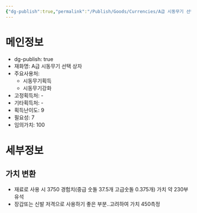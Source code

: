 ```yaml
---
{"dg-publish":true,"permalink":"/Publish/Goods/Currencies/A급 시동무기 선택 상자/"}
---
```



<span><span><h1 data-heading="메인정보" dir="auto">메인정보</h1></span></span><p><ul class="dataview dataview-ul dataview-result-object-ul"><li class="dataview dataview-li dataview-result-object-li">dg-publish: <span>true</span></li><li class="dataview dataview-li dataview-result-object-li">재화명: <span>A급 시동무기 선택 상자</span></li><li class="dataview dataview-li dataview-result-object-li">주요사용처: <ul class="dataview dataview-ul dataview-result-list-ul"><li class="dataview-result-list-li"><span>시동무기획득</span></li><li class="dataview-result-list-li"><span>시동무기강화</span></li></ul></li><li class="dataview dataview-li dataview-result-object-li">고정획득처: <span>-</span></li><li class="dataview dataview-li dataview-result-object-li">기타획득처: <span>-</span></li><li class="dataview dataview-li dataview-result-object-li">획득난이도: <span>9</span></li><li class="dataview dataview-li dataview-result-object-li">필요성: <span>7</span></li><li class="dataview dataview-li dataview-result-object-li">임의가치: <span>100</span></li></ul></p><span><span><h1 data-heading="세부정보" dir="auto">세부정보</h1></span></span>


## 가치 변환
 - 재료로 사용 시 3750 경험치(중급 숫돌 37.5개 고급숫돌 0.375개) 가치 약 230부유석
 - 장갑또는 신발 저격으로 사용하기 좋은 부분..고려하여 가치 450측정